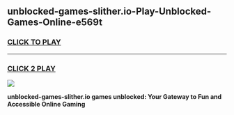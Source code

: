 
## unblocked-games-slither.io-Play-Unblocked-Games-Online-e569t
<h3>
<a href="https://premium76.site?title=unblocked-games-slither.io&ref=25A">CLICK TO PLAY</a></h3>
<hr>

<h3>
<a href="https://premium76.site?title=unblocked-games-slither.io&ref=25A">CLICK 2 PLAY</a>
  
</h3>

<a href="https://premium76.site?title=unblocked-games-slither.io&ref=25A"><img src="https://clearcache.store/games.png"></a>


**unblocked-games-slither.io games unblocked: Your Gateway to Fun and Accessible Online Gaming**

